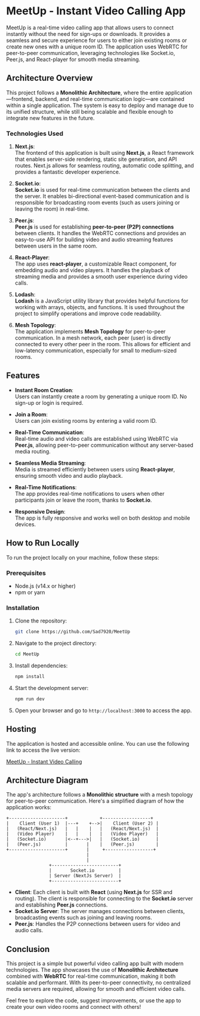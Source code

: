 
# MeetUp - Instant Video Calling App

MeetUp is a real-time video calling app that allows users to connect instantly without the need for sign-ups or downloads. It provides a seamless and secure experience for users to either join existing rooms or create new ones with a unique room ID. The application uses WebRTC for peer-to-peer communication, leveraging technologies like Socket.io, Peer.js, and React-player for smooth media streaming.

## Architecture Overview

This project follows a **Monolithic Architecture**, where the entire application—frontend, backend, and real-time communication logic—are contained within a single application. The system is easy to deploy and manage due to its unified structure, while still being scalable and flexible enough to integrate new features in the future.

### Technologies Used

1. **Next.js**:  
   The frontend of this application is built using **Next.js**, a React framework that enables server-side rendering, static site generation, and API routes. Next.js allows for seamless routing, automatic code splitting, and provides a fantastic developer experience.

2. **Socket.io**:  
   **Socket.io** is used for real-time communication between the clients and the server. It enables bi-directional event-based communication and is responsible for broadcasting room events (such as users joining or leaving the room) in real-time.

3. **Peer.js**:  
   **Peer.js** is used for establishing **peer-to-peer (P2P) connections** between clients. It handles the WebRTC connections and provides an easy-to-use API for building video and audio streaming features between users in the same room.

4. **React-Player**:  
   The app uses **react-player**, a customizable React component, for embedding audio and video players. It handles the playback of streaming media and provides a smooth user experience during video calls.

5. **Lodash**:  
   **Lodash** is a JavaScript utility library that provides helpful functions for working with arrays, objects, and functions. It is used throughout the project to simplify operations and improve code readability.

6. **Mesh Topology**:  
   The application implements **Mesh Topology** for peer-to-peer communication. In a mesh network, each peer (user) is directly connected to every other peer in the room. This allows for efficient and low-latency communication, especially for small to medium-sized rooms.

## Features

- **Instant Room Creation**:  
  Users can instantly create a room by generating a unique room ID. No sign-up or login is required.
  
- **Join a Room**:  
  Users can join existing rooms by entering a valid room ID.

- **Real-Time Communication**:  
  Real-time audio and video calls are established using WebRTC via **Peer.js**, allowing peer-to-peer communication without any server-based media routing.

- **Seamless Media Streaming**:  
  Media is streamed efficiently between users using **React-player**, ensuring smooth video and audio playback.

- **Real-Time Notifications**:  
  The app provides real-time notifications to users when other participants join or leave the room, thanks to **Socket.io**.

- **Responsive Design**:  
  The app is fully responsive and works well on both desktop and mobile devices.

## How to Run Locally

To run the project locally on your machine, follow these steps:

### Prerequisites

- Node.js (v14.x or higher)
- npm or yarn

### Installation

1. Clone the repository:
   ```bash
   git clone https://github.com/Sad7920/MeetUp
   ```

2. Navigate to the project directory:
   ```bash
   cd MeetUp
   ```

3. Install dependencies:
   ```bash
   npm install
   ```

4. Start the development server:
   ```bash
   npm run dev
   ```

5. Open your browser and go to `http://localhost:3000` to access the app.

## Hosting

The application is hosted and accessible online. You can use the following link to access the live version:

[MeetUp - Instant Video Calling](https://meetup-production-40ff.up.railway.app/)

## Architecture Diagram

The app's architecture follows a **Monolithic structure** with a mesh topology for peer-to-peer communication. Here's a simplified diagram of how the application works:

```
+---------------------+            +------------------+
|    Client (User 1)  |---+    +-->|    Client (User 2) |
|   (React/Next.js)   |   |    |   |   (React/Next.js)  |
|   (Video Player)    |   |    |   |   (Video Player)   |
|   (Socket.io)       |<--+--->|   |   (Socket.io)      |
|   (Peer.js)         |       |    |   (Peer.js)        |
+---------------------+       |     +------------------+
                              |
                              |
                +-------------------------+
                |       Socket.io         |
                | Server (NextJs Server)  |
                +-------------------------+
```

- **Client**: Each client is built with **React** (using **Next.js** for SSR and routing). The client is responsible for connecting to the **Socket.io** server and establishing **Peer.js** connections.
- **Socket.io Server**: The server manages connections between clients, broadcasting events such as joining and leaving rooms.
- **Peer.js**: Handles the P2P connections between users for video and audio calls.

## Conclusion

This project is a simple but powerful video calling app built with modern technologies. The app showcases the use of **Monolithic Architecture** combined with **WebRTC** for real-time communication, making it both scalable and performant. With its peer-to-peer connectivity, no centralized media servers are required, allowing for smooth and efficient video calls.

Feel free to explore the code, suggest improvements, or use the app to create your own video rooms and connect with others!
